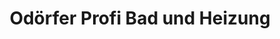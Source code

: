 ---
title: "Odörfer Profi Bad und Heizung"
url: /wolfsberg/odoerfer-profi-bad-und-heizung/
shop: Badezimmer
---